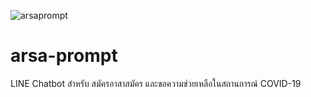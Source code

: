 ![arsaprompt](https://firebasestorage.googleapis.com/v0/b/arsa-prompt-offical.appspot.com/o/landing.png?alt=media&token=16cc9edb-e849-4688-aa7f-3699d2b354e9)

# arsa-prompt
LINE Chatbot สำหรับ สมัครอาสาสมัคร และขอความช่วยเหลือในสถานการณ์ COVID-19


